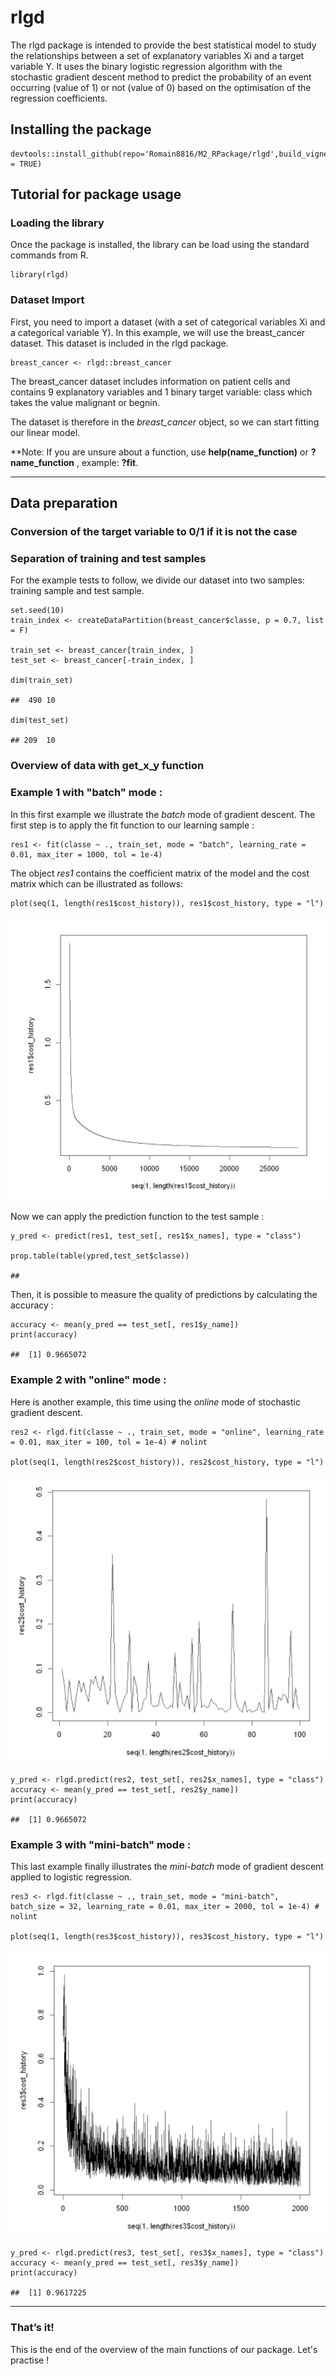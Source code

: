 rlgd
====

The rlgd package is intended to provide the best statistical model to study the relationships between a set of explanatory variables Xi and a target variable Y. It uses the binary logistic regression algorithm with the stochastic gradient descent method to predict the probability of an event occurring (value of 1) or not (value of 0) based on the optimisation of the regression coefficients.

Installing the package
----------------------

    devtools::install_github(repo='Romain8816/M2_RPackage/rlgd',build_vignettes = TRUE)

Tutorial for package usage
--------------------------

### Loading the library

Once the package is installed, the library can be load using the standard commands from R.

    library(rlgd)

### Dataset Import

First, you need to import a dataset (with a set of categorical variables Xi and a categorical variable Y). In this example, we will use the breast_cancer dataset. This dataset is included in the rlgd package.

    breast_cancer <- rlgd::breast_cancer

The breast_cancer dataset includes information on patient cells and contains 9 explanatory variables and 1 binary target variable: class which takes the value malignant or begnin.

The dataset is therefore in the *breast_cancer* object, so we can start fitting our linear model.

**Note: If you are unsure about a function, use **help(name_function)** or **?name_function** , example: **?fit**.

------------------------------------------------------------------------

Data preparation
----------------

### Conversion of the target variable to 0/1 if it is not the case


### Separation of training and test samples

For the example tests to follow, we divide our dataset into two samples: training sample and test sample.

    set.seed(10)
    train_index <- createDataPartition(breast_cancer$classe, p = 0.7, list = F)
    
    train_set <- breast_cancer[train_index, ]
    test_set <- breast_cancer[-train_index, ]
    
    dim(train_set)
    
    ##  490 10
    
    dim(test_set)
    
    ## 209  10
    

### Overview of data with get_x_y function



### Example 1 with "batch" mode : 

In this first example we illustrate the *batch* mode of gradient descent. The first step is to apply the fit function to our learning sample :

    res1 <- fit(classe ~ ., train_set, mode = "batch", learning_rate = 0.01, max_iter = 1000, tol = 1e-4)
        
The object *res1* contains the coefficient matrix of the model and the cost matrix which can be illustrated as follows:
    
    plot(seq(1, length(res1$cost_history)), res1$cost_history, type = "l")
    
![](Tutorial_files_figure/batch.png)

Now we can apply the prediction function to the test sample :

    y_pred <- predict(res1, test_set[, res1$x_names], type = "class")
    
    prop.table(table(ypred,test_set$classe))
    
    ##
    
Then, it is possible to measure the quality of predictions by calculating the accuracy :
    
    accuracy <- mean(y_pred == test_set[, res1$y_name])
    print(accuracy)
    
    ##  [1] 0.9665072
   

### Example 2 with "online" mode : 

Here is another example, this time using the *online* mode of stochastic gradient descent.

    res2 <- rlgd.fit(classe ~ ., train_set, mode = "online", learning_rate = 0.01, max_iter = 100, tol = 1e-4) # nolint
    
    plot(seq(1, length(res2$cost_history)), res2$cost_history, type = "l")
    
![](Tutorial_files_figure/online.png)
    
    y_pred <- rlgd.predict(res2, test_set[, res2$x_names], type = "class")
    accuracy <- mean(y_pred == test_set[, res2$y_name])
    print(accuracy)
    
    ##  [1] 0.9665072


### Example 3 with "mini-batch" mode : 

This last example finally illustrates the *mini-batch* mode of gradient descent applied to logistic regression.

    res3 <- rlgd.fit(classe ~ ., train_set, mode = "mini-batch", batch_size = 32, learning_rate = 0.01, max_iter = 2000, tol = 1e-4) # nolint
    
    plot(seq(1, length(res3$cost_history)), res3$cost_history, type = "l")
    
![](Tutorial_files_figure/minibatch.png)
    
    y_pred <- rlgd.predict(res3, test_set[, res3$x_names], type = "class")
    accuracy <- mean(y_pred == test_set[, res3$y_name])
    print(accuracy)
    
    ##  [1] 0.9617225

------------------------------------------------------------------------

### That’s it!

This is the end of the overview of the main functions of our package. Let's practise !

